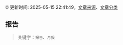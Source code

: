 :alarm_clock: 更新时间: 2025-05-15 22:41:49。[文章来源](/README.md)、[文章分类](/TAGS.md)

## 报告


> 关键字：`报告`、`月报`



